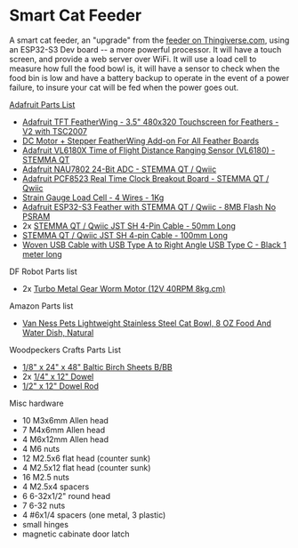 # Smart Cat Feeder

A smart cat feeder, an "upgrade" from the [feeder on
Thingiverse.com](https://www.thingiverse.com/thing:8175), using an ESP32-S3
Dev board -- a more powerful processor. It will have a touch screen, and
provide a web server over WiFi. It will use a load cell to measure how full
the food bowl is, it will have a sensor to check when the food bin is low and
have a battery backup to operate in the event of a power failure, to insure
your cat will be fed when the power goes out.

[Adafruit Parts List](http://www.adafruit.com/wishlists/595396)
- [Adafruit TFT FeatherWing - 3.5" 480x320 Touchscreen for Feathers - V2 with TSC2007](https://www.adafruit.com/product/3651)
- [DC Motor + Stepper FeatherWing Add-on For All Feather Boards](https://www.adafruit.com/product/2927)
- [Adafruit VL6180X Time of Flight Distance Ranging Sensor (VL6180) - STEMMA QT](https://www.adafruit.com/product/3316)
- [Adafruit NAU7802 24-Bit ADC - STEMMA QT / Qwiic](https://www.adafruit.com/product/4538)
- [Adafruit PCF8523 Real Time Clock Breakout Board - STEMMA QT / Qwiic](https://www.adafruit.com/product/5189)
- [Strain Gauge Load Cell - 4 Wires - 1Kg](https://www.adafruit.com/product/4540)
- [Adafruit ESP32-S3 Feather with STEMMA QT / Qwiic - 8MB Flash No PSRAM](https://www.adafruit.com/product/5323)
- 2x [STEMMA QT / Qwiic JST SH 4-Pin Cable - 50mm Long](https://www.adafruit.com/product/4399)
- [STEMMA QT / Qwiic JST SH 4-pin Cable - 100mm Long](https://www.adafruit.com/product/4210)
- [Woven USB Cable with USB Type A to Right Angle USB Type C - Black 1 meter long](https://www.adafruit.com/product/5031)

DF Robot Parts list
- 2x [Turbo Metal Gear Worm Motor (12V 40RPM 8kg.cm)](https://www.dfrobot.com/product-1484.html)

Amazon Parts list
- [Van Ness Pets Lightweight Stainless Steel Cat Bowl, 8 OZ Food And Water Dish, Natural](https://www.amazon.com/Van-Ness-Lightweight-Dish-8-Ounce/dp/B00LM90GJI/)

Woodpeckers Crafts Parts List
- [1/8" x 24" x 48" Baltic Birch Sheets B/BB](https://woodpeckerscrafts.com/1-8-x-24-x-48-baltic-birch-sheets-b-bb/)
- 2x [1/4" x 12" Dowel](https://woodpeckerscrafts.com/1-4-x-12-dowel/)
- [1/2" x 12" Dowel Rod](https://woodpeckerscrafts.com/1-2-x-12-dowel-rod/)

Misc hardware
- 10 M3x6mm Allen head
- 7  M4x6mm Allen head
- 4  M6x12mm Allen head
- 4  M6 nuts
- 12 M2.5x6 flat head (counter sunk)
- 4  M2.5x12 flat head (counter sunk)
- 16 M2.5 nuts
- 4  M2.5x4 spacers
- 6  6-32x1/2" round head
- 7  6-32 nuts
- 4  #6x1/4 spacers (one metal, 3 plastic)
- small hinges
- magnetic cabinate door latch

